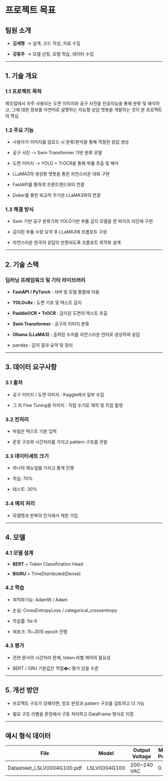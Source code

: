 # **프로젝트 목표**

  

## **팀원 소개**

- **김세형**  → 설계, 코드 작성, 자료 수집
    
- **강동주**  → 모델 선정, 모델 학습, 데이터 수집
    

---

## **1. 기술 개요**

  

### **1.1 프로젝트 목적**

  

제조업에서 자주 사용되는 도면 이미지와 공구 사진을 인공지능을 통해 분류 및 해석하고, 그에 대한 정보를
자연어로 설명하는 지능형 상담 챗봇을 개발하는 것이 본 프로젝트의 핵심

  

### **1.2 주요 기능**

- 사용자가 이미지를 업로드 시 분류/분석을 통해 적절한 응답 생성
    
- 공구 사진 -> Swin Transformer 기반 분류 모델
    
- 도면 이미지 -> YOLO + TrOCR을 통해 부품 추출 및 해석
    
- LLaMA3의 생성형 챗봇을 통한 자연스러운 대화 구현
     
- FastAPI를 통하여 프론트엔드와의 연결 
	 
- Doker를 통한 비교적 무거운 LLaMA3와의 연결
   

### **1.3 해결 방식**

- Swin 기반 공구 분류기와 YOLO기반 부품 감지 모델을 한 파이프 라인에 구현
    
- 감지된 부품 수량 요약 후 LLaMA3에 프롬포트 구성
    
- 자연스러운 한국어 응답이 반환되도록 프롬포트 최적화 설계
---

## **2. 기술 스택**

  

### 딥러닝 프레임워크 및 기타 라이브러리

- **FastAPI / PyTorch** : 서버 및 모델 통합에 이용
    
- **YOLOv8x** : 도면 기호 및 텍스트 감지
    
- **PaddleOCR + TrOCR** : 감지된 도면의 텍스트 추출
    
- **Swin Transformer** : 공구의 이미지 분류
    
- **Ollama (LLaMA3)** : 출력된 수치를 자연스러운 언어로 생성하여 응답
	
- pandas : 감지 결과 요약 및 정리
---

## **3. 데이터 요구사항**

  

### **3.1 출처**

- 공구 이미지 / 도면 이미지 : Kaggle에서 일부 수집
    
- 그 외 Fine Tuning용 이미지 : 직접 수기로 제작 및 직접 촬영
  

### **3.2 전처리**

- 파일은 텍스트 기본 입력
    
- 문장 구조와 시간처리를 가지고 pattern 구조를 관찰
    

  

### **3.3 데이터세트 크기**

- 하나의 메뉴얼를 가지고 통계 진행
    
- 학습: 70%
    
- 테스트: 30%
    

  

### **3.4 예외 처리**

- 모델명과 반복의 인식에서 제한 가입
    

---

## **4. 모델**

  

### **4.1 모델 설계**

- **BERT** + Token Classification Head
    
- **BiGRU** + TimeDistributed(Dense)
    

  

### **4.2 학습**

- 최적화기능: AdamW / Adam
    
- 손실: CrossEntropyLoss / categorical_crossentropy
    
- 학습률: 5e-5
    
- 에포크: 15~20의 epoch 진행
    

  

### **4.3 평가**

- 관련 문서의 시간처리 문제, token 라벨 제어의 필요성
    
- BERT / GRU 기본값은 적절�c 평가 당을 수준
    

---

## **5. 개선 방안**

- 프로젝트 구조가 강해지면, 방조 문장과 pattern 구조를 검토하고 더 가능
    
- 필요 구조 라벨을 문장에서 구동 처리하고 DataFrame 형식로 지정
    

---

## **예시 형식 데이터**

|**File**|**Model**|**Output Voltage**|**Motor Power**|**Output Current**|
|---|---|---|---|---|
|Datasheet_LSLV0004G100.pdf|LSLV0004G100|200~240 VAC|0.5 hp|2.5 A|
